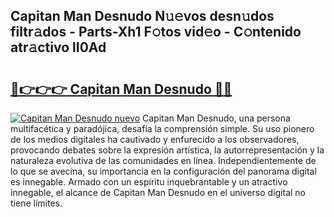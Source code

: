## Capitan Man Desnudo N𝚞𝚎vos desn𝚞dos filtr𝚊dos - Parts-Xh1 F𝚘tos vid𝚎o - C𝚘ntenido atr𝚊ctivo lI0Ad

# <h2><a href="http://mb6ign.tromn.icu/?c=Capitan+Man+Desnudo">🔗👉👉👉 Capitan Man Desnudo 🔗🔗</a></h2>

[![Capitan Man Desnudo nuevo](https://i.imgur.com/pEAQMta.gif)](http://mb6ign.tromn.icu/?c=Capitan+Man+Desnudo)
Capitan Man Desnudo, una persona multifacética y paradójica, desafía la comprensión simple. Su uso pionero de los medios digitales ha cautivado y enfurecido a los observadores, provocando debates sobre la expresión artística, la autorrepresentación y la naturaleza evolutiva de las comunidades en línea. Independientemente de lo que se avecina, su importancia en la configuración del panorama digital es innegable. Armado con un espíritu inquebrantable y un atractivo innegable, el alcance de Capitan Man Desnudo en el universo digital no tiene límites.
